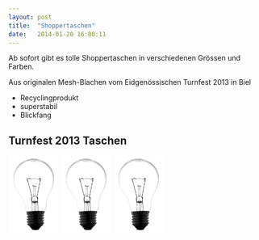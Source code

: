 ```yaml
---
layout: post
title:  "Shoppertaschen"
date:   2014-01-20 16:00:11
---
```


Ab sofort gibt es tolle Shoppertaschen in verschiedenen Grössen und Farben.

Aus originalen Mesh-Blachen vom Eidgenössischen Turnfest 2013 in Biel 

  - Recyclingprodukt 
  - superstabil
  - Blickfang

## Turnfest 2013 Taschen 

<img src="/images/birne.jpg" class="right" width="100" />

<img src="/images/birne.jpg" class="left"  width="100" />

<img src="/images/birne.jpg" class="center" width="100" />
